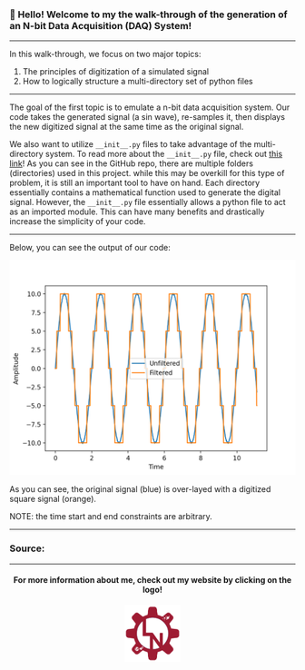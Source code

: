 ### 👋 Hello! Welcome to my the walk-through of the generation of an N-bit Data Acquisition (DAQ) System! 

---

In this walk-through, we focus on two major topics:

1) The principles of digitization of a simulated signal
2) How to logically structure a multi-directory set of python files

---

The goal of the first topic is to emulate a n-bit data acquisition system. Our code takes the generated signal (a sin wave), re-samples it, then displays the new digitized signal at the same time as the original signal.

We also want to utilize ```__init__.py``` files to take advantage of the multi-directory system. To read more about the ```__init__.py``` file, check out [this link](https://stackoverflow.com/questions/448271/what-is-init-py-for)! As you can see in the GitHub repo, there are multiple folders (directories) used in this project. while this may be overkill for this type of problem, it is still an important tool to have on hand. Each directory essentially contains a mathematical function used to generate the digital signal. However, the ```__init__.py``` file essentially allows a python file to act as an imported module. This can have many benefits and drastically increase the simplicity of your code. 

---

Below, you can see the output of our code:

<p align="center">
  <img width="1000" src="./src/BitNum2.png"  >
</p>

As you can see, the original signal (blue) is over-layed with a digitized square signal (orange). 

NOTE: the time start and end constraints are arbitrary. 

---

### Source:



---

<center> 

#### For more information about me, check out my website by clicking on the logo!

<p align="center">
  <a href="https://liamnester.github.io/" </a> <img width="100" src="./src/LiamNesterLogo.png"  >
</p>